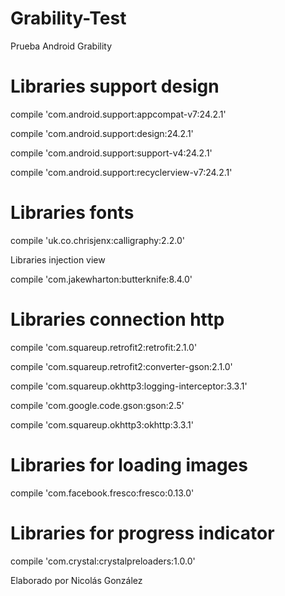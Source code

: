 # Grability-Test
Prueba Android Grability

# Libraries support design

compile 'com.android.support:appcompat-v7:24.2.1'

compile 'com.android.support:design:24.2.1'

compile 'com.android.support:support-v4:24.2.1'

compile 'com.android.support:recyclerview-v7:24.2.1'

# Libraries fonts

compile 'uk.co.chrisjenx:calligraphy:2.2.0'

Libraries injection view

compile 'com.jakewharton:butterknife:8.4.0'

# Libraries connection http

compile 'com.squareup.retrofit2:retrofit:2.1.0'

compile 'com.squareup.retrofit2:converter-gson:2.1.0'

compile 'com.squareup.okhttp3:logging-interceptor:3.3.1'

compile 'com.google.code.gson:gson:2.5'

compile 'com.squareup.okhttp3:okhttp:3.3.1'

# Libraries for loading images

compile 'com.facebook.fresco:fresco:0.13.0'

# Libraries for progress indicator

compile 'com.crystal:crystalpreloaders:1.0.0'


Elaborado por Nicolás González
